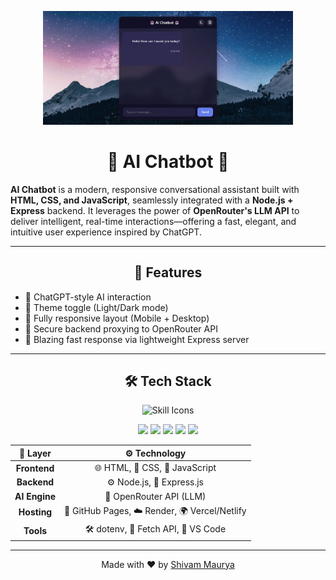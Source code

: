 <p align="center">
  <img src="https://raw.githubusercontent.com/ShivamMaurya2002/AI-Chatbot/main/assets/Chatbot.png" width="400" alt="Chatbot Screenshot" />
</p>

<h1 align="center">🤖 AI Chatbot 🤖</h1>

<b>AI Chatbot</b> is a modern, responsive conversational assistant built with <strong>HTML, CSS, and JavaScript</strong>, seamlessly integrated with a <strong>Node.js + Express</strong> backend.
It leverages the power of <strong>OpenRouter's LLM API</strong> to deliver intelligent, real-time interactions—offering a fast, elegant, and intuitive user experience inspired by ChatGPT.

---

<h2 align="center">🌟 Features</h2>

- 🧠 ChatGPT-style AI interaction
- 🌙 Theme toggle (Light/Dark mode)
- 📱 Fully responsive layout (Mobile + Desktop)
- 🔐 Secure backend proxying to OpenRouter API
- 🚀 Blazing fast response via lightweight Express server

---

<h2 align="center">🛠️ Tech Stack</h2>

<p align="center">
  <img src="https://skillicons.dev/icons?i=html,css,js,nodejs,express,dotenv,vscode&theme=light" alt="Skill Icons" />
</p>

<p align="center">
  <img src="https://img.shields.io/badge/Frontend-HTML%2C%20CSS%2C%20JS-blue?style=for-the-badge&logo=html5&logoColor=white" />
  <img src="https://img.shields.io/badge/Backend-Node.js%20%7C%20Express-green?style=for-the-badge&logo=node.js&logoColor=white" />
  <img src="https://img.shields.io/badge/AI%20Engine-OpenRouter.ai-purple?style=for-the-badge&logo=openai&logoColor=white" />
  <img src="https://img.shields.io/badge/Hosting-Render-blueviolet?style=for-the-badge&logo=render&logoColor=white" />
  <img src="https://img.shields.io/badge/Tools-dotenv%20%7C%20Fetch%20API%20%7C%20VS%20Code-orange?style=for-the-badge&logo=visualstudiocode&logoColor=white" />
</p>

<table align="center" border="0">
  <thead>
    <tr>
      <th align="center">🔹 Layer</th>
      <th align="center">⚙️ Technology</th>
    </tr>
  </thead>
  <tbody align="center">
    <tr>
      <td><strong>Frontend</strong></td>
      <td>🌐 HTML, 🎨 CSS, 🧠 JavaScript</td>
    </tr>
    <tr>
      <td><strong>Backend</strong></td>
      <td>⚙️ Node.js, 🚀 Express.js</td>
    </tr>
    <tr>
      <td><strong>AI Engine</strong></td>
      <td>🤖 OpenRouter API (LLM)</td>
    </tr>
    <tr>
      <td><strong>Hosting</strong></td>
      <td>📡 GitHub Pages, ☁️ Render, 🌍 Vercel/Netlify</td>
    </tr>
    <tr>
      <td><strong>Tools</strong></td>
      <td>🛠️ dotenv, 🔄 Fetch API, 🧰 VS Code</td>
    </tr>
  </tbody>
</table>

---

<p align="center">Made with ❤️ by <a href="https://github.com/ShivamMaurya2002">Shivam Maurya</a></p>
